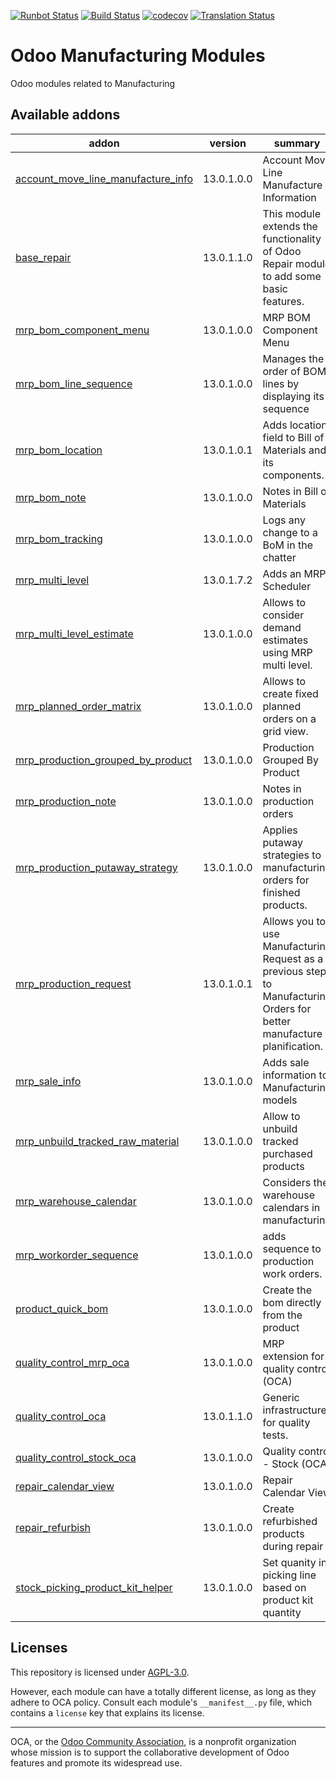 [![Runbot Status](https://runbot.odoo-community.org/runbot/badge/flat/129/13.0.svg)](https://runbot.odoo-community.org/runbot/repo/github-com-oca-manufacture-129)
[![Build Status](https://travis-ci.com/OCA/manufacture.svg?branch=13.0)](https://travis-ci.com/OCA/manufacture)
[![codecov](https://codecov.io/gh/OCA/manufacture/branch/13.0/graph/badge.svg)](https://codecov.io/gh/OCA/manufacture)
[![Translation Status](https://translation.odoo-community.org/widgets/manufacture-13-0/-/svg-badge.svg)](https://translation.odoo-community.org/engage/manufacture-13-0/?utm_source=widget)

<!-- /!\ do not modify above this line -->

# Odoo Manufacturing Modules

Odoo modules related to Manufacturing

<!-- /!\ do not modify below this line -->

<!-- prettier-ignore-start -->

[//]: # (addons)

Available addons
----------------
addon | version | summary
--- | --- | ---
[account_move_line_manufacture_info](account_move_line_manufacture_info/) | 13.0.1.0.0 | Account Move Line Manufacture Information
[base_repair](base_repair/) | 13.0.1.1.0 | This module extends the functionality of Odoo Repair module to add some basic features.
[mrp_bom_component_menu](mrp_bom_component_menu/) | 13.0.1.0.0 | MRP BOM Component Menu
[mrp_bom_line_sequence](mrp_bom_line_sequence/) | 13.0.1.0.0 | Manages the order of BOM lines by displaying its sequence
[mrp_bom_location](mrp_bom_location/) | 13.0.1.0.1 | Adds location field to Bill of Materials and its components.
[mrp_bom_note](mrp_bom_note/) | 13.0.1.0.0 | Notes in Bill of Materials
[mrp_bom_tracking](mrp_bom_tracking/) | 13.0.1.0.0 | Logs any change to a BoM in the chatter
[mrp_multi_level](mrp_multi_level/) | 13.0.1.7.2 | Adds an MRP Scheduler
[mrp_multi_level_estimate](mrp_multi_level_estimate/) | 13.0.1.0.0 | Allows to consider demand estimates using MRP multi level.
[mrp_planned_order_matrix](mrp_planned_order_matrix/) | 13.0.1.0.0 | Allows to create fixed planned orders on a grid view.
[mrp_production_grouped_by_product](mrp_production_grouped_by_product/) | 13.0.1.0.0 | Production Grouped By Product
[mrp_production_note](mrp_production_note/) | 13.0.1.0.0 | Notes in production orders
[mrp_production_putaway_strategy](mrp_production_putaway_strategy/) | 13.0.1.0.0 | Applies putaway strategies to manufacturing orders for finished products.
[mrp_production_request](mrp_production_request/) | 13.0.1.0.1 | Allows you to use Manufacturing Request as a previous step to Manufacturing Orders for better manufacture planification.
[mrp_sale_info](mrp_sale_info/) | 13.0.1.0.0 | Adds sale information to Manufacturing models
[mrp_unbuild_tracked_raw_material](mrp_unbuild_tracked_raw_material/) | 13.0.1.0.0 | Allow to unbuild tracked purchased products
[mrp_warehouse_calendar](mrp_warehouse_calendar/) | 13.0.1.0.0 | Considers the warehouse calendars in manufacturing
[mrp_workorder_sequence](mrp_workorder_sequence/) | 13.0.1.0.0 | adds sequence to production work orders.
[product_quick_bom](product_quick_bom/) | 13.0.1.0.0 | Create the bom directly from the product
[quality_control_mrp_oca](quality_control_mrp_oca/) | 13.0.1.0.0 | MRP extension for quality control (OCA)
[quality_control_oca](quality_control_oca/) | 13.0.1.1.0 | Generic infrastructure for quality tests.
[quality_control_stock_oca](quality_control_stock_oca/) | 13.0.1.0.0 | Quality control - Stock (OCA)
[repair_calendar_view](repair_calendar_view/) | 13.0.1.0.0 | Repair Calendar View
[repair_refurbish](repair_refurbish/) | 13.0.1.0.0 | Create refurbished products during repair
[stock_picking_product_kit_helper](stock_picking_product_kit_helper/) | 13.0.1.0.0 | Set quanity in picking line based on product kit quantity

[//]: # (end addons)

<!-- prettier-ignore-end -->

## Licenses

This repository is licensed under [AGPL-3.0](LICENSE).

However, each module can have a totally different license, as long as they adhere to OCA
policy. Consult each module's `__manifest__.py` file, which contains a `license` key
that explains its license.

----

OCA, or the [Odoo Community Association](http://odoo-community.org/), is a nonprofit
organization whose mission is to support the collaborative development of Odoo features
and promote its widespread use.
